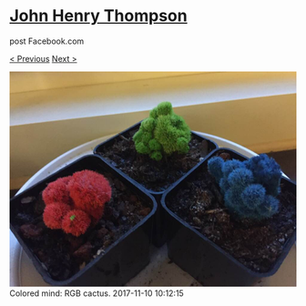 # [John Henry Thompson](../README.md)
post Facebook.com

[< Previous](2017-11-12-7.md) [Next >](2017-11-09-1.md)

[![](../media/2017-11-10/Timeline-Photos-Colored-mind-RGB-cactus.jpg)](../README.md)
Colored mind: RGB cactus.
2017-11-10 10:12:15